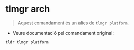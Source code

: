 # tlmgr arch

> Aquest comandament és un àlies de `tlmgr platform`.

- Veure documentació pel comandament original:

`tldr tlmgr platform`
